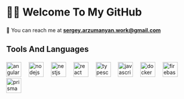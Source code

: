 <h1 align="left">👋🏽 Welcome To My GitHub</h1>

###

📧 You can reach me at **sergey.arzumanyan.work@gmail.com**

###

<h2 align="left">Tools And Languages</h2>

###

<div align="left">
    <img src="https://skillicons.dev/icons?i=angular" height="40" alt="angularjs logo"  />
  <img width="12" />
    <img src="https://skillicons.dev/icons?i=nodejs" height="40" alt="nodejs logo"  />
  <img width="12" />
    <img src="https://skillicons.dev/icons?i=nestjs" height="40" alt="nestjs logo"  />
  <img width="12" />
    <img src="https://skillicons.dev/icons?i=vue" height="40" alt="react logo"  />
  <img width="12" />
    <img src="https://skillicons.dev/icons?i=ts" height="40" alt="typescript logo"  />
  <img width="12" />
    <img src="https://skillicons.dev/icons?i=js" height="40" alt="javascript logo"  />
  <img width="12" />
    <img src="https://skillicons.dev/icons?i=docker" height="40" alt="docker logo"  />
  <img width="12" />
    <img src="https://skillicons.dev/icons?i=firebase" height="40" alt="firebase logo"  />
  <img width="12" />
    <img src="https://skillicons.dev/icons?i=prisma" height="40" alt="prisma logo"  />
</div>
</div>
